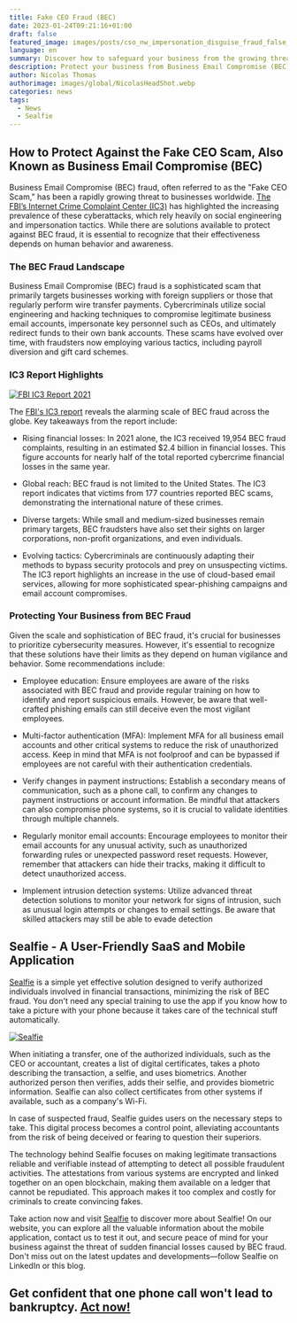 ```yaml
---
title: Fake CEO Fraud (BEC)
date: 2023-01-24T09:21:16+01:00
draft: false
featured_image: images/posts/cso_nw_impersonation_disguise_fraud_false_identity_theft_by_alphaspirit_gettyimages-538465604_2400x1600-100811607-large.webp
language: en
summary: Discover how to safeguard your business from the growing threat of Business Email Compromise (BEC) fraud, commonly known as the Fake CEO Scam. Learn about effective prevention strategies and innovative solutions like Sealfie to ensure secure financial transactions.
description: Protect your business from Business Email Compromise (BEC) fraud, also known as the Fake CEO Scam, with effective solutions like employee education, multi-factor authentication, and Sealfie, a user-friendly SaaS and mobile app for secure transactions. Stay vigilant against evolving cyber threats.
author: Nicolas Thomas
authorimage: images/global/NicolasHeadShot.webp
categories: news
tags:
  - News
  - Sealfie
---
```


## How to Protect Against the Fake CEO Scam, Also Known as Business Email Compromise (BEC)

Business Email Compromise (BEC) fraud, often referred to as the "Fake CEO Scam," has been a rapidly growing threat to businesses worldwide. [The FBI’s Internet Crime Complaint Center (IC3)](https://www.ic3.gov/Media/PDF/AnnualReport/2021_IC3Report.pdf) has highlighted the increasing prevalence of these cyberattacks, which rely heavily on social engineering and impersonation tactics. While there are solutions available to protect against BEC fraud, it is essential to recognize that their effectiveness depends on human behavior and awareness.

### The BEC Fraud Landscape

Business Email Compromise (BEC) fraud is a sophisticated scam that primarily targets businesses working with foreign suppliers or those that regularly perform wire transfer payments. Cybercriminals utilize social engineering and hacking techniques to compromise legitimate business email accounts, impersonate key personnel such as CEOs, and ultimately redirect funds to their own bank accounts. These scams have evolved over time, with fraudsters now employing various tactics, including payroll diversion and gift card schemes.

### IC3 Report Highlights

 [![FBI IC3 Report 2021](/images/IC3_2021_ByVictimLoss.png)](https://www.ic3.gov/Media/PDF/AnnualReport/2021_IC3Report.pdf)

The [FBI's IC3 report](https://www.ic3.gov/Media/PDF/AnnualReport/2021_IC3Report.pdf) reveals the alarming scale of BEC fraud across the globe. Key takeaways from the report include:

- Rising financial losses: In 2021 alone, the IC3 received 19,954 BEC fraud complaints, resulting in an estimated $2.4 billion in financial losses. This figure accounts for nearly half of the total reported cybercrime financial losses in the same year.

- Global reach: BEC fraud is not limited to the United States. The IC3 report indicates that victims from 177 countries reported BEC scams, demonstrating the international nature of these crimes.

- Diverse targets: While small and medium-sized businesses remain primary targets, BEC fraudsters have also set their sights on larger corporations, non-profit organizations, and even individuals.

- Evolving tactics: Cybercriminals are continuously adapting their methods to bypass security protocols and prey on unsuspecting victims. The IC3 report highlights an increase in the use of cloud-based email services, allowing for more sophisticated spear-phishing campaigns and email account compromises.

### Protecting Your Business from BEC Fraud

Given the scale and sophistication of BEC fraud, it's crucial for businesses to prioritize cybersecurity measures. However, it's essential to recognize that these solutions have their limits as they depend on human vigilance and behavior. Some recommendations include:

- Employee education: Ensure employees are aware of the risks associated with BEC fraud and provide regular training on how to identify and report suspicious emails. However, be aware that well-crafted phishing emails can still deceive even the most vigilant employees.

- Multi-factor authentication (MFA): Implement MFA for all business email accounts and other critical systems to reduce the risk of unauthorized access. Keep in mind that MFA is not foolproof and can be bypassed if employees are not careful with their authentication credentials.

- Verify changes in payment instructions: Establish a secondary means of communication, such as a phone call, to confirm any changes to payment instructions or account information. Be mindful that attackers can also compromise phone systems, so it is crucial to validate identities through multiple channels.

- Regularly monitor email accounts: Encourage employees to monitor their email accounts for any unusual activity, such as unauthorized forwarding rules or unexpected password reset requests. However, remember that attackers can hide their tracks, making it difficult to detect unauthorized access.

- Implement intrusion detection systems: Utilize advanced threat detection solutions to monitor your network for signs of intrusion, such as unusual login attempts or changes to email settings. Be aware that skilled attackers may still be able to evade detection

## Sealfie - A User-Friendly SaaS and Mobile Application

[Sealfie](https://sealf.ie/en) is a simple yet effective solution designed to verify authorized individuals involved in financial transactions, minimizing the risk of BEC fraud. You don't need any special training to use the app if you know how to take a picture with your phone because it takes care of the technical stuff automatically.

[![Sealfie](/images/sealfie-landscape.png)](https://sealf.ie/en)

When initiating a transfer, one of the authorized individuals, such as the CEO or accountant, creates a list of digital certificates, takes a photo describing the transaction, a selfie, and uses biometrics. Another authorized person then verifies, adds their selfie, and provides biometric information. Sealfie can also collect certificates from other systems if available, such as a company's Wi-Fi.

In case of suspected fraud, Sealfie guides users on the necessary steps to take. This digital process becomes a control point, alleviating accountants from the risk of being deceived or fearing to question their superiors.

The technology behind Sealfie focuses on making legitimate transactions reliable and verifiable instead of attempting to detect all possible fraudulent activities. The attestations from various systems are encrypted and linked together on an open blockchain, making them available on a ledger that cannot be repudiated. This approach makes it too complex and costly for criminals to create convincing fakes.

Take action now and visit [Sealfie](https://sealf.ie/en) to discover more about Sealfie! On our website, you can explore all the valuable information about the mobile application, contact us to test it out, and secure peace of mind for your business against the threat of sudden financial losses caused by BEC fraud. Don't miss out on the latest updates and developments—follow Sealfie on LinkedIn or this blog.

## Get confident that one phone call won't lead to bankruptcy. [Act now!](https://sealf.ie/en)
